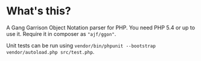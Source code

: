 What's this?
============

A Gang Garrison Object Notation parser for PHP. You need PHP 5.4 or up to use it. Require it in composer as `"ajf/ggon"`.

Unit tests can be run using `vendor/bin/phpunit --bootstrap vendor/autoload.php src/test.php`.
